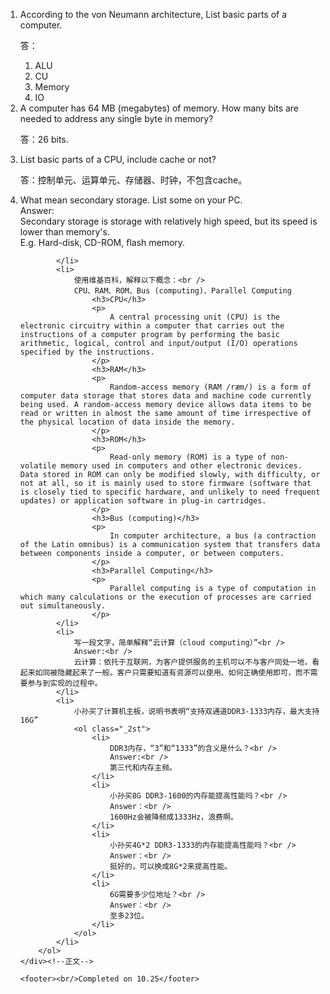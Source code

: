 <html lang="en">

<head>
	<meta charset="utf-8" />
	<title>作业6</title>
	<link type="text/css" href="homework.css" rel="stylesheet" media="screen" />
</head>

<body>
	<div id="content"><!--正文-->
		<ol class="_1st">
			<li>According to the von Neumann architecture, List basic parts of a computer.<br />
				<p>答：</p>
				<ol class="_2st">
					<li>ALU</li>
					<li>CU</li>
					<li>Memory</li>
					<li>IO</li>
				</ol>
			</li>
			<li>
				A computer has 64 MB (megabytes) of memory. How many bits are needed to address any single byte in memory?<br />
				<p>答：26 bits.</p>
			</li>
			<li>
				List basic parts of a CPU, include cache or not?<br />
				<p>答：控制单元、运算单元、存储器、时钟，不包含cache。</p>
			</li>
			<li>
				What mean secondary storage. List some on your PC.<br />
				Answer:<br />
				Secondary storage is storage with relatively high speed, but its speed is lower than memory's.<br />
				E.g. Hard-disk, CD-ROM, flash memory.

			</li>
			<li>
				使用维基百科，解释以下概念：<br />
				CPU、RAM、ROM、Bus (computing)、Parallel Computing
					<h3>CPU</h3>
					<p>
						A central processing unit (CPU) is the electronic circuitry within a computer that carries out the instructions of a computer program by performing the basic arithmetic, logical, control and input/output (I/O) operations specified by the instructions.
					</p>
					<h3>RAM</h3>
					<p>
						Random-access memory (RAM /ræm/) is a form of computer data storage that stores data and machine code currently being used. A random-access memory device allows data items to be read or written in almost the same amount of time irrespective of the physical location of data inside the memory.
					</p>
					<h3>ROM</h3>
					<p>
						Read-only memory (ROM) is a type of non-volatile memory used in computers and other electronic devices. Data stored in ROM can only be modified slowly, with difficulty, or not at all, so it is mainly used to store firmware (software that is closely tied to specific hardware, and unlikely to need frequent updates) or application software in plug-in cartridges.
					</p>
					<h3>Bus (computing)</h3>
					<p>
						In computer architecture, a bus (a contraction of the Latin omnibus) is a communication system that transfers data between components inside a computer, or between computers.
					</p>
					<h3>Parallel Computing</h3>
					<p>
						Parallel computing is a type of computation in which many calculations or the execution of processes are carried out simultaneously.
					</p>
			</li>
			<li>
				写一段文字，简单解释“云计算（cloud computing）”<br />
				Answer:<br />
				云计算：依托于互联网，为客户提供服务的主机可以不与客户同处一地，看起来如同被隐藏起来了一般。客户只需要知道有资源可以使用、如何正确使用即可，而不需要参与到实现的过程中。
			</li>
			<li>
				小孙买了计算机主板，说明书表明“支持双通道DDR3-1333内存，最大支持16G”
				<ol class="_2st">
					<li>
						DDR3内存，“3”和“1333”的含义是什么？<br />
						Answer:<br />
						第三代和内存主频。
					</li>
					<li>
						小孙买8G DDR3-1600的内存能提高性能吗？<br />
						Answer：<br />
						1600Hz会被降频成1333Hz，浪费啊。
					</li>
					<li>
						小孙买4G*2 DDR3-1333的内存能提高性能吗？<br />
						Answer：<br />
						挺好的，可以换成8G*2来提高性能。
					</li>
					<li>
						6G需要多少位地址？<br />
						Answer：<br />
						至多23位。
					</li>
				</ol>
			</li>
		</ol>
	</div><!--正文-->

	<footer><br/>Completed on 10.25</footer>
</body>
</html>
